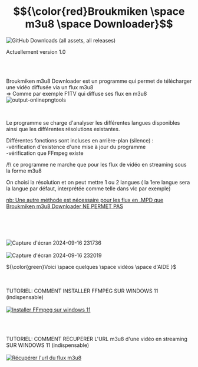 # $${\color{red}Broukmiken \space  m3u8 \space Downloader}$$
<img alt="GitHub Downloads (all assets, all releases)" src="https://img.shields.io/github/downloads/Broukmiken/Broukmiken_m3u8_Downloader/total">

Actuellement version 1.0






<br/><br/>

Broukmiken m3u8 Downloader est un programme qui permet de télécharger  une  vidéo  diffusée  via  un  flux  m3u8
<br/>
=> Comme par exemple F1TV qui diffuse ses flux en m3u8  ![output-onlinepngtools](https://github.com/user-attachments/assets/0adb06b5-83b8-4566-b477-1aa99e383947)


<br/>

Le programme se charge d'analyser les différentes langues disponibles ainsi que les différentes résolutions existantes.


Différentes fonctions sont incluses en arrière-plan (silence) :
<br/>
-vérification d'existence d'une mise à jour du programme
<br/>
-vérification que FFmpeg existe


/!\ ce programme ne marche que pour les flux de vidéo en streaming sous la forme m3u8

On choisi la résolution et on peut mettre 1 ou 2 langues ( la 1ere langue sera la langue par défaut, interprétée comme telle dans vlc par exemple)

<ins>nb: Une autre méthode est nécessaire pour les flux en .MPD que Broukmiken m3u8 Downloader NE PERMET PAS</ins>
<br/>
<br/><br/><br/><br/>



![Capture d'écran 2024-09-16 231736](https://github.com/user-attachments/assets/2df052c1-68d0-4699-a03d-09eade650836)
<br/><br/>
![Capture d'écran 2024-09-16 232019](https://github.com/user-attachments/assets/11861a7e-1f3e-4208-bce1-bd176db17b50)



${\color{green}Voici \space quelques \space vidéos \space d'AIDE }$
<br/>
<br/>
<br/>




TUTORIEL: COMMENT INSTALLER FFMPEG SUR WINDOWS 11 (indispensable)
<br/><br/>
[![Installer FFmpeg sur windows 11](https://img.youtube.com/vi/lHnszz5V0as/0.jpg)](https://www.youtube.com/watch?v=lHnszz5V0as "Installer FFmpeg sur windows 11")


<br/><br/>


TUTORIEL: COMMENT RECUPERER L'URL m3u8 d'une vidéo en streaming SUR WINDOWS 11 (indispensable)
<br/><br/>
[![Récupérer l'url du flux m3u8](https://img.youtube.com/vi/Z5Ni5sVbq94/0.jpg)](https://www.youtube.com/watch?v=Z5Ni5sVbq94 "Récupérer l'url du flux m3u8")

<br/><br/>



